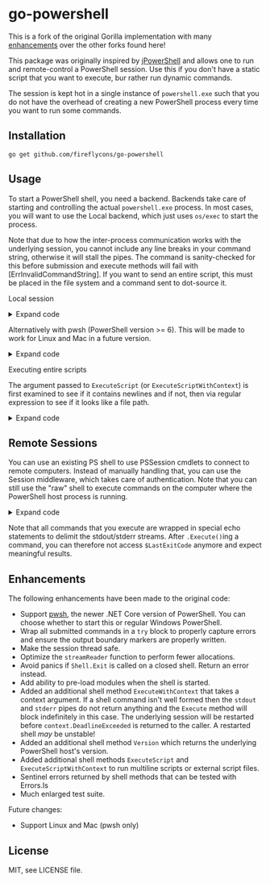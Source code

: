 # go-powershell

This is a fork of the original Gorilla implementation with many [enhancements](#enhancements) over the other forks found here!

This package was originally inspired by [jPowerShell](https://github.com/profesorfalken/jPowerShell)
and allows one to run and remote-control a PowerShell session. Use this if you
don't have a static script that you want to execute, bur rather run dynamic
commands.

The session is kept hot in a single instance of `powershell.exe` such that you do not have the overhead of creating a new PowerShell process every time you want to run some commands.

## Installation

    go get github.com/fireflycons/go-powershell

## Usage

To start a PowerShell shell, you need a backend. Backends take care of starting
and controlling the actual `powershell.exe` process. In most cases, you will want
to use the Local backend, which just uses `os/exec` to start the process.

Note that due to how the inter-process communication works with the underlying session, you cannot
include any line breaks in your command string, otherwise it will stall the pipes. The command is sanity-checked
for this before submission and execute methods will fail with [ErrInvalidCommandString].
If you want to send an entire script, this must be placed in the file system and a command sent to dot-source it.

Local session


<details>
<summary>Expand code</summary>

```go
package main

import (
    "context"
	"fmt"

	ps "github.com/fireflycons/go-powershell"
	"github.com/fireflycons/go-powershell/backend"
)

func main() {
	// choose a backend, which by default will use Windows Powershell (5.1)
	back := &backend.Local{}

	// start a local powershell process
	shell, err := ps.New(back)
	if err != nil {
		panic(err)
	}
	defer shell.Exit()

	// ... and interact with it
    // Can be a single command, or multiple chained with ;
    // Must not be multiline - see Excuting entire scripts below.
	stdout, stderr, err := shell.Execute("Get-WmiObject -Class Win32_Processor")
	if err != nil {
		panic(err)
	}

	fmt.Println(stdout)

    // ... or more safely
    ctx, cancel := context.WithTimeout(context.Background(), time.Second)
    defer cancel()

	stdout, stderr, err := shell.ExecuteWithContext(ctx, "Write-Host 'Hello world'")
	if err != nil {
		panic(err)
	}

	fmt.Println(stdout)

}
```

</details>

Alternatively with pwsh (PowerShell version >= 6). This will be made to work for Linux and Mac in a future version.

<details>
<summary>Expand code</summary>

```go
package main

import (

	ps "github.com/fireflycons/go-powershell"
	"github.com/fireflycons/go-powershell/backend"
)

func main() {
	// choose a backend, requesting pwsh
	back := &backend.Local{Version: backend.Pwsh}

	// start a local powershell process
	shell, err := ps.New(back)
	if err != nil {
		panic(err)
	}
	defer shell.Exit()
}
```

</details>

Executing entire scripts

The argument passed to `ExecuteScript` (or `ExecuteScriptWithContext`) is first examined to see if it contains newlines and if not, then via regular expression to see if it looks like a file path.

<details>
<summary>Expand code</summary>

```go
package main

import (

    "fmt"

	ps "github.com/fireflycons/go-powershell"
	"github.com/fireflycons/go-powershell/backend"
	"github.com/fireflycons/go-powershell/utils"
)

func main() {
	// choose a backend, requesting pwsh
	back := &backend.Local{}

	// start a local powershell process
	shell, err := ps.New(back)
	if err != nil {
		panic(err)
	}
	defer shell.Exit()

    // script as a string
	script := `
Write-Host "hello"
Write-Host "goodbye"
`

    sout, _, err := shell.ExecuteScript(script)

    if err != nil {
        panic(err)
    }

    fmt.Println(sout)

    // script in a file - will error if file not found
    scriptFile = "this-file-must-exist.ps1"

    sout, _, err = shell.ExecuteScript(scriptFile)

    if err != nil {
        panic(err)
    }

}
```

</details>

## Remote Sessions

You can use an existing PS shell to use PSSession cmdlets to connect to remote
computers. Instead of manually handling that, you can use the Session middleware,
which takes care of authentication. Note that you can still use the "raw" shell
to execute commands on the computer where the PowerShell host process is running.

<details>
<summary>Expand code</summary>


```go
package main

import (
	"fmt"

	ps "github.com/fireflycons/go-powershell"
	"github.com/fireflycons/go-powershell/backend"
	"github.com/fireflycons/go-powershell/middleware"
)

func main() {
	// choose a backend
	back := &backend.Local{}

	// start a local powershell process
	shell, err := ps.New(back)
	if err != nil {
		panic(err)
	}

	// prepare remote session configuration
	config := middleware.NewSessionConfig()
	config.ComputerName = "remote-pc-1"

	// create a new shell by wrapping the existing one in the session middleware
	session, err := middleware.NewSession(shell, config)
	if err != nil {
		panic(err)
	}
	defer session.Exit() // will also close the underlying ps shell!

	// everything run via the session is run on the remote machine
	stdout, stderr, err = session.Execute("Get-WmiObject -Class Win32_Processor")
	if err != nil {
		panic(err)
	}

	fmt.Println(stdout)
}
```

</details>

Note that all commands that you execute are wrapped in special echo
statements to delimit the stdout/stderr streams. After ``.Execute()``ing a command,
you can therefore not access ``$LastExitCode`` anymore and expect meaningful
results.

## Enhancements

The following enhancements have been made to the original code:

* Support [pwsh](https://github.com/PowerShell/PowerShell), the newer .NET Core version of PowerShell. You can choose whether to start this or regular Windows PowerShell.
* Wrap all submitted commands in a `try` block to properly capture errors and ensure the output boundary markers are properly written.
* Make the session thread safe.
* Optimize the `streamReader` function to perform fewer allocations.
* Avoid panics if `Shell.Exit` is called on a closed shell. Return an error instead.
* Add ability to pre-load modules when the shell is started.
* Added an additional shell method `ExecuteWithContext` that takes a context argument. If a shell command isn't well formed then the `stdout` and `stderr` pipes do not return anything and the `Execute` method will block indefinitely in this case. The underlying session will be restarted before `context.DeadlineExceeded` is returned to the caller. A restarted shell _may_ be unstable!
* Added an additional shell method `Version` which returns the underlying PowerShell host's version.
* Added additional shell methods `ExecuteScript` and `ExecuteScriptWithContext` to run multiline scripts or external script files.
* Sentinel errors returned by shell methods that can be tested with Errors.Is
* Much enlarged test suite.

Future changes:
* Support Linux and Mac (pwsh only)


## License

MIT, see LICENSE file.
